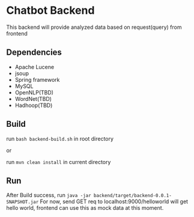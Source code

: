 # Chatbot Backend

This backend will provide analyzed data based on request(query) from frontend

## Dependencies

* Apache Lucene
* jsoup
* Spring framework
* MySQL
* OpenNLP(TBD)
* WordNet(TBD)
* Hadhoop(TBD)

## Build

run `bash backend-build.sh` in root directory

or

run `mvn clean install` in current directory

## Run

After Build success, run `java -jar backend/target/backend-0.0.1-SNAPSHOT.jar`
For now, send GET req to localhost:9000/helloworld will get hello world, frontend can use this as mock data at this moment.

